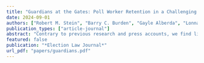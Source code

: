 ```yaml
---
title: "Guardians at the Gates: Poll Worker Retention in a Challenging Election Environment"
date: 2024-09-01
authors: ["Robert M. Stein", "Barry C. Burden", "Gayle Alberda", "Lonna Atkeson", "Lisa Bryant", "Rachel Cobb", "Michael Gilbert", "Josh Hostetter", "David C. Kimball", "Matthew Lamb", "Kenneth R. Mayer", "Costas Panagopoulos", "Andrew Reeves", "Corwin Smidt", "Jennifer Victor"]
publication_types: ["article-journal"]
abstract: "Contrary to previous research and press accounts, we find limited evidence that persons who worked the polls in the past, including the 2020 election, are reticent to work in future elections. Our explanation focuses on the motivation and affect persons have to work the polls. Persons who believe their work at the polls is consequential for their community and who feel their work is valued, respected, and well supported are highly motivated to work the polls in future elections. Conflict at the polls with voters and poll watchers, aspects of poll worker training, and collaborations with other poll workers have no appreciable impact on the willingness to work the polls. Only the magnitude and diversity of problems poll workers observed voters had casting their ballots are significant deterrents to working the polls. Our findings identify efficacious steps local election officials can take to recruit and retain persons to work the polls in future elections."
featured: false
publication: "*Election Law Journal*"
url_pdf: "papers/guardians.pdf"
---
```



